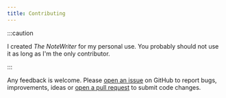 ```yaml
---
title: Contributing
---
```


:::caution

I created _The NoteWriter_ for my personal use. You probably should not use it as long as I'm the only contributor.

:::

Any feedback is welcome. Please [open an issue](https://github.com/julien-sobczak/the-notewriter/issues) on GitHub to report bugs, improvements, ideas or [open a pull request](https://github.com/julien-sobczak/the-notewriter/pulls) to submit code changes.


